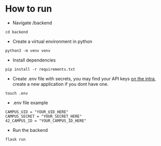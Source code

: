# How to run

- Navigate /backend

```
cd backend
```

- Create a virtual environment in python

```
python3 -m venv venv
```

- Install dependencies

```
pip install -r requirements.txt
```

- Create .env file with secrets, you may find your API keys [on the intra](https://profile.intra.42.fr/oauth/applications/new), create a new application if you dont have one. <br>
  
```
touch .env
```

- .env file example

```
CAMPUS_UID = "YOUR_UID_HERE"
CAMPUS_SECRET = "YOUR_SECRET_HERE"
42_CAMPUS_ID = "YOUR_CAMPUS_ID_HERE"
```

- Run the backend
```
flask run
```